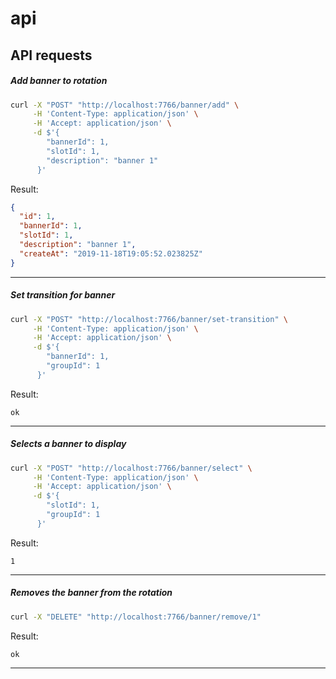 # api


## API requests

##### Add banner to rotation

```bash
curl -X "POST" "http://localhost:7766/banner/add" \
     -H 'Content-Type: application/json' \
     -H 'Accept: application/json' \
     -d $'{
        "bannerId": 1,
        "slotId": 1,
        "description": "banner 1"
      }'
```

Result:

```json
{
  "id": 1,
  "bannerId": 1,
  "slotId": 1,
  "description": "banner 1",
  "createAt": "2019-11-18T19:05:52.023825Z"
}
```
---

##### Set transition for banner

```bash
curl -X "POST" "http://localhost:7766/banner/set-transition" \
     -H 'Content-Type: application/json' \
     -H 'Accept: application/json' \
     -d $'{
        "bannerId": 1,
        "groupId": 1
      }'
```

Result:

```
ok
```
---

##### Selects a banner to display

```bash
curl -X "POST" "http://localhost:7766/banner/select" \
     -H 'Content-Type: application/json' \
     -H 'Accept: application/json' \
     -d $'{
        "slotId": 1,
        "groupId": 1
      }'
```

Result:

```
1
```
---

##### Removes the banner from the rotation

```bash
curl -X "DELETE" "http://localhost:7766/banner/remove/1"
```

Result:

```
ok
```
---